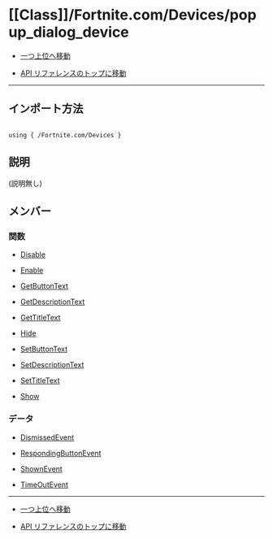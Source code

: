 # [[Class]]/Fortnite.com/Devices/popup_dialog_device

- [一つ上位へ移動](../main.md)

- [API リファレンスのトップに移動](/main.md)

---

## インポート方法

```verse

using { /Fortnite.com/Devices }

```

## 説明

(説明無し)

## メンバー

### 関数

- [Disable](./F_Disable/main.md)

- [Enable](./F_Enable/main.md)

- [GetButtonText](./F_GetButtonText/main.md)

- [GetDescriptionText](./F_GetDescriptionText/main.md)

- [GetTitleText](./F_GetTitleText/main.md)

- [Hide](./F_Hide/main.md)

- [SetButtonText](./F_SetButtonText/main.md)

- [SetDescriptionText](./F_SetDescriptionText/main.md)

- [SetTitleText](./F_SetTitleText/main.md)

- [Show](./F_Show/main.md)

### データ

- [DismissedEvent](./D_DismissedEvent/main.md)

- [RespondingButtonEvent](./D_RespondingButtonEvent/main.md)

- [ShownEvent](./D_ShownEvent/main.md)

- [TimeOutEvent](./D_TimeOutEvent/main.md)

---

- [一つ上位へ移動](../main.md)

- [API リファレンスのトップに移動](/main.md)
